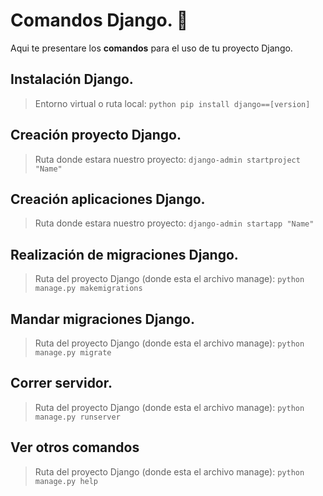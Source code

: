 # Comandos Django. 🐍
Aqui te presentare los **comandos** para el uso de tu proyecto Django.

## Instalación Django.
> Entorno virtual o ruta local: `python pip install django==[version]`

## Creación proyecto Django.
> Ruta donde estara nuestro proyecto: `django-admin startproject "Name"`

## Creación aplicaciones Django.
> Ruta donde estara nuestro proyecto: `django-admin startapp "Name"`

## Realización de migraciones Django.
> Ruta del proyecto Django (donde esta el archivo manage): `python manage.py makemigrations`

## Mandar migraciones Django.
> Ruta del proyecto Django (donde esta el archivo manage): `python manage.py migrate`

## Correr servidor.
> Ruta del proyecto Django (donde esta el archivo manage): `python manage.py runserver`

## Ver otros comandos
> Ruta del proyecto Django (donde esta el archivo manage): `python manage.py help`